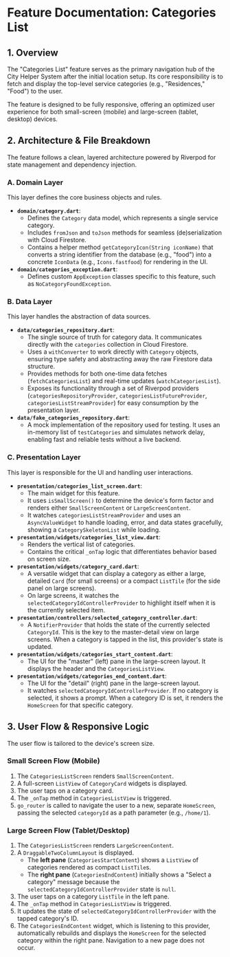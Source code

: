 
# Feature Documentation: Categories List

## 1. Overview

The "Categories List" feature serves as the primary navigation hub of the City Helper System after the initial location setup. Its core responsibility is to fetch and display the top-level service categories (e.g., "Residences," "Food") to the user.

The feature is designed to be fully responsive, offering an optimized user experience for both small-screen (mobile) and large-screen (tablet, desktop) devices.

## 2. Architecture & File Breakdown

The feature follows a clean, layered architecture powered by Riverpod for state management and dependency injection.

### A. Domain Layer

This layer defines the core business objects and rules.

-   **`domain/category.dart`**:
    -   Defines the `Category` data model, which represents a single service category.
    -   Includes `fromJson` and `toJson` methods for seamless (de)serialization with Cloud Firestore.
    -   Contains a helper method `getCategoryIcon(String iconName)` that converts a string identifier from the database (e.g., "food") into a concrete `IconData` (e.g., `Icons.fastfood`) for rendering in the UI.
-   **`domain/categories_exception.dart`**:
    -   Defines custom `AppException` classes specific to this feature, such as `NoCategoryFoundException`.

### B. Data Layer

This layer handles the abstraction of data sources.

-   **`data/categories_repository.dart`**:
    -   The single source of truth for category data. It communicates directly with the `categories` collection in Cloud Firestore.
    -   Uses a `withConverter` to work directly with `Category` objects, ensuring type safety and abstracting away the raw Firestore data structure.
    -   Provides methods for both one-time data fetches (`fetchCategoriesList`) and real-time updates (`watchCategoriesList`).
    -   Exposes its functionality through a set of Riverpod providers (`categoriesRepositoryProvider`, `categoriesListFutureProvider`, `categoriesListStreamProvider`) for easy consumption by the presentation layer.
-   **`data/fake_categories_repository.dart`**:
    -   A mock implementation of the repository used for testing. It uses an in-memory list of `testCategories` and simulates network delay, enabling fast and reliable tests without a live backend.

### C. Presentation Layer

This layer is responsible for the UI and handling user interactions.

-   **`presentation/categories_list_screen.dart`**:
    -   The main widget for this feature.
    -   It uses `isSmallScreen()` to determine the device's form factor and renders either `SmallScreenContent` or `LargeScreenContent`.
    -   It watches `categoriesListStreamProvider` and uses an `AsyncValueWidget` to handle loading, error, and data states gracefully, showing a `CategorySkeletonList` while loading.
-   **`presentation/widgets/categories_list_view.dart`**:
    -   Renders the vertical list of categories.
    -   Contains the critical `_onTap` logic that differentiates behavior based on screen size.
-   **`presentation/widgets/category_card.dart`**:
    -   A versatile widget that can display a category as either a large, detailed `Card` (for small screens) or a compact `ListTile` (for the side panel on large screens).
    -   On large screens, it watches the `selectedCategoryIdControllerProvider` to highlight itself when it is the currently selected item.
-   **`presentation/controllers/selected_category_controller.dart`**:
    -   A `NotifierProvider` that holds the state of the currently selected `CategoryId`. This is the key to the master-detail view on large screens. When a category is tapped in the list, this provider's state is updated.
-   **`presentation/widgets/categories_start_content.dart`**:
    -   The UI for the "master" (left) pane in the large-screen layout. It displays the header and the `CategoriesListView`.
-   **`presentation/widgets/categories_end_content.dart`**:
    -   The UI for the "detail" (right) pane in the large-screen layout.
    -   It watches `selectedCategoryIdControllerProvider`. If no category is selected, it shows a prompt. When a category ID is set, it renders the `HomeScreen` for that specific category.

## 3. User Flow & Responsive Logic

The user flow is tailored to the device's screen size.

### Small Screen Flow (Mobile)

1.  The `CategoriesListScreen` renders `SmallScreenContent`.
2.  A full-screen `ListView` of `CategoryCard` widgets is displayed.
3.  The user taps on a category card.
4.  The `_onTap` method in `CategoriesListView` is triggered.
5.  `go_router` is called to navigate the user to a new, separate `HomeScreen`, passing the selected `categoryId` as a path parameter (e.g., `/home/1`).

### Large Screen Flow (Tablet/Desktop)

1.  The `CategoriesListScreen` renders `LargeScreenContent`.
2.  A `DraggableTwoColumnLayout` is displayed.
    -   The **left pane** (`CategoriesStartContent`) shows a `ListView` of categories rendered as compact `ListTile`s.
    -   The **right pane** (`CategoriesEndContent`) initially shows a "Select a category" message because the `selectedCategoryIdControllerProvider` state is `null`.
3.  The user taps on a category `ListTile` in the left pane.
4.  The `_onTap` method in `CategoriesListView` is triggered.
5.  It updates the state of `selectedCategoryIdControllerProvider` with the tapped category's ID.
6.  The `CategoriesEndContent` widget, which is listening to this provider, automatically rebuilds and displays the `HomeScreen` for the selected category within the right pane. Navigation to a new page does not occur.
